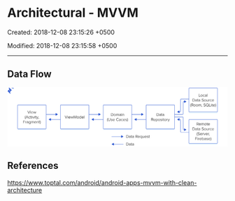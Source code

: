 # Architectural - MVVM

Created: 2018-12-08 23:15:26 +0500

Modified: 2018-12-08 23:15:58 +0500

---

## Data Flow

![image](media/Architectural-MVVM-image1.png)

## References

<https://www.toptal.com/android/android-apps-mvvm-with-clean-architecture>
